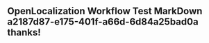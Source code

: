 <properties
ms.topic="hero-topic"
ms.test1="hero-topic"
ms.test2="test"/>

## OpenLocalization Workflow Test MarkDown a2187d87-e175-401f-a66d-6d84a25bad0a thanks!
